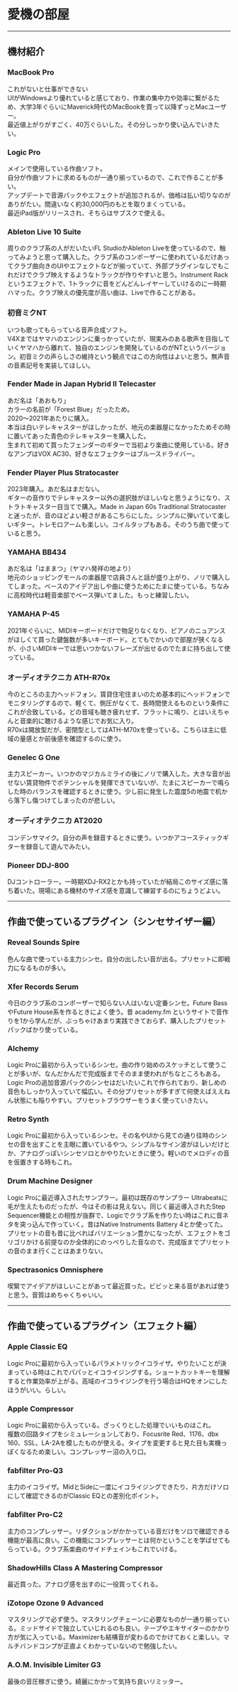 # 愛機の部屋

---

## 機材紹介

### MacBook Pro

これがないと仕事ができない  
UIがWindowsより優れていると感じており、作業の集中力や効率に繋がるため、大学3年ぐらいにMaverick時代のMacBookを買って以降ずっとMacユーザー。  
最近値上がりがすごく、40万ぐらいした。その分しっかり使い込んでいきたい。

### Logic Pro

メインで使用している作曲ソフト。  
自分が作曲ソフトに求めるものが一通り揃っているので、これで作ることが多い。  
アップデートで音源パックやエフェクトが追加されるが、価格は払い切りなのがありがたい。間違いなく約30,000円のもとを取りまくっている。  
最近iPad版がリリースされ、そちらはサブスクで使える。

### Ableton Live 10 Suite

周りのクラブ系の人がだいたいFL StudioかAbleton Liveを使っているので、触ってみようと思って購入した。クラブ系のコンポーザーに使われているだけあってクラブ曲向きのUIやエフェクトなどが揃っていて、外部プラグインなしでもこれだけでクラブ映えするようなトラックが作りやすいと思う。Instrument Rackというエフェクトで、1トラックに音をどんどんレイヤーしていけるのに一時期ハマった。クラブ映えの優先度が高い曲は、Liveで作ることがある。

### 初音ミクNT

いつも歌ってもらっている音声合成ソフト。  
V4Xまではヤマハのエンジンに乗っかっていたが、現実みのある歌声を目指していくヤマハから離れて、独自のエンジンを開発しているのがNTというバージョン。初音ミクの声らしさの維持という観点ではこの方向性はよいと思う。無声音の音素記号を実装してほしい。

### Fender Made in Japan Hybrid II Telecaster

あだ名は「あおもり」  
カラーの名前が「Forest Blue」だったため。  
2020〜2021年あたりに購入。  
本当は白いテレキャスターがほしかったが、地元の楽器屋になかったためその時に置いてあった青色のテレキャスターを購入した。  
生まれて初めて買ったフェンダーのギターで当初より楽曲に使用している。好きなアンプはVOX AC30、好きなエフェクターはブルースドライバー。

### Fender Player Plus Stratocaster

2023年購入。あだ名はまだない。  
ギターの音作りでテレキャスター以外の選択肢がほしいなと思うようになり、ストラトキャスター目当てで購入。Made in Japan 60s Traditional Stratocasterと迷ったが、音のほどよい軽さがあるこちらにした。シンプルに弾いていて楽しいギター。トレモロアームも楽しい。コイルタップもある。そのうち曲で使っていると思う。

### YAMAHA BB434

あだ名は「はままつ」（ヤマハ発祥の地より）  
地元のショッピングモールの楽器屋で店員さんと話が盛り上がり、ノリで購入してしまった。ベースのアイデア出しや曲に使うためにたまに使っている。ちなみに高校時代は軽音楽部でベース弾いてました。もっと練習したい。

### YAMAHA P-45

2021年ぐらいに、MIDIキーボードだけで物足りなくなり、ピアノのニュアンスがほしくて買った鍵盤数が多いキーボード。とてもでかいので部屋が狭くなるが、小さいMIDIキーでは思いつかないフレーズが出せるのでたまに持ち出して使っている。

### オーディオテクニカ ATH-R70x

今のところの主力ヘッドフォン。賃貸住宅住まいのため基本的にヘッドフォンでモニタリングするので、軽くて、側圧がなくて、長時間使えるものという条件にこれが合致している。どの音域も聴き疲れせず、フラットに鳴り、とはいえちゃんと音楽的に聴けるような感じでお気に入り。  
R70xは開放型だが、密閉型としてはATH-M70xを使っている。こちらは主に低域の量感とか前後感を確認するのに使う。

### Genelec G One

主力スピーカー。いつかのマジカルミライの後にノリで購入した。大きな音が出せない賃貸物件でポテンシャルを発揮できていないが、たまにスピーカーで鳴らした時のバランスを確認するときに使う。少し前に発生した震度5の地震で机から落下し傷つけてしまったのが悲しい。

### オーディオテクニカ AT2020

コンデンサマイク。自分の声を録音するときに使う。いつかアコースティックギターを録音して遊んでみたい。

### Pioneer DDJ-800

DJコントローラー。一時期XDJ-RX2とかも持っていたが結局このサイズ感に落ち着いた。現場にある機材のサイズ感を意識して練習するのにちょうどよい。

---

## 作曲で使っているプラグイン（シンセサイザー編）

### Reveal Sounds Spire

色んな曲で使っている主力シンセ。自分の出したい音が出る。プリセットに即戦力になるものが多い。

### Xfer Records Serum

今日のクラブ系のコンポーザーで知らない人はいない定番シンセ。Future BassやFuture House系を作るときによく使う。昔 academy.fm というサイトで音作りを1から学んだが、ぶっちゃけあまり実践できておらず、購入したプリセットパックばかり使っている。

### Alchemy

Logic Proに最初から入っているシンセ。曲の作り始めのスケッチとして使うことが多いが、なんだかんだで完成版までそのまま使われがちなところもある。Logic Proの追加音源パックのシンセはだいたいこれで作られており、新しめの音色もしっかり入っていて幅広い。その分プリセットが多すぎて何使えばええねん状態にも陥りやすい。プリセットブラウザーをうまく使っていきたい。

### Retro Synth

Logic Proに最初から入っているシンセ。その名やUIから見ての通り往時のシンセの音を出すことを主眼に置いているやつ。シンプルなサイン波がほしいだけとか、アナログっぽいシンセソロとかやりたいときに使う。軽いのでメロディの音を仮置きする時もこれ。

### Drum Machine Designer

Logic Proに最近導入されたサンプラー。最初は既存のサンプラー Ultrabeatsに毛が生えたものだったが、今はその影は見えない。同じく最近導入されたStep Sequencer機能との相性が抜群で、Logicでクラブ系を作りたい時はこれに音ネタを突っ込んで作っていく。昔はNative Instruments Battery 4とか使ってた。プリセットの音も昔に比べればバリエーション豊かになったが、エフェクトをゴリゴリかける前提なのか全体的にのっぺりした音なので、完成版までプリセットの音のまま行くことはあまりない。

### Spectrasonics Omnisphere

喫緊でアイデアがほしいことがあって最近買った。ビビッと来る音があれば使うと思う。音質はめちゃくちゃいい。

---

## 作曲で使っているプラグイン（エフェクト編）

### Apple Classic EQ

Logic Proに最初から入っているパラメトリックイコライザ。やりたいことが決まっている時はこれでパパッとイコライジングする。ショートカットキーを理解すると作業効率が上がる。高域のイコライジングを行う場合はHQをオンにしたほうがいい。らしい。

### Apple Compressor

Logic Proに最初から入っている。ざっくりとした処理でいいものはこれ。  
複数の回路タイプをシミュレーションしており、Focusrite Red、1176、dbx 160、SSL、LA-2Aを模したものが使える。タイプを変更すると見た目も実機っぽくなるため楽しい。コンプレッサー沼の入り口。

### fabfilter Pro-Q3

主力のイコライザ。MidとSideに一度にイコライジングできたり、片方だけソロにして確認できるのがClassic EQとの差別化ポイント。

### fabfilter Pro-C2

主力のコンプレッサー。リダクションがかかっている音だけをソロで確認できる機能が最高に良い。この機能にコンプレッサーとは何かということを学ばせてもらっている。クラブ系楽曲のサイドチェインもこれでいける。

### ShadowHills Class A Mastering Compressor

最近買った。アナログ感を出すのに一役買ってくれる。

### iZotope Ozone 9 Advanced

マスタリングで必ず使う。マスタリングチェーンに必要なものが一通り揃っている。ミッドサイドで独立していじれるのも良い。テープやエキサイターのかかり方が気に入っている。Maximizerも結構音が変わるのでかけておくと楽しい。マルチバンドコンプが正直よくわかっていないので勉強したい。

### A.O.M. Invisible Limiter G3

最後の音圧稼ぎに使う。綺麗にかかって気持ち良いリミッター。

